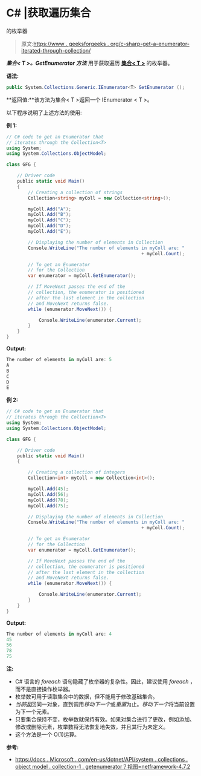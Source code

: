 # C# |获取遍历集合

的枚举器

> 原文:[https://www . geeksforgeeks . org/c-sharp-get-a-enumerator-iterated-through-collection/](https://www.geeksforgeeks.org/c-sharp-get-an-enumerator-that-iterates-through-collectiont/)

***集合< T >。GetEnumerator 方法*** 用于获取遍历 **[集合< T >](https://www.geeksforgeeks.org/c-collection-class/)** 的枚举器。

**语法:**

```cs
public System.Collections.Generic.IEnumerator<T> GetEnumerator ();
```

**返回值:**该方法为集合< T >返回一个 IEnumerator < T >。

以下程序说明了上述方法的使用:

**例 1:**

```cs
// C# code to get an Enumerator that
// iterates through the Collection<T>
using System;
using System.Collections.ObjectModel;

class GFG {

    // Driver code
    public static void Main()
    {
        // Creating a collection of strings
        Collection<string> myColl = new Collection<string>();

        myColl.Add("A");
        myColl.Add("B");
        myColl.Add("C");
        myColl.Add("D");
        myColl.Add("E");

        // Displaying the number of elements in Collection
        Console.WriteLine("The number of elements in myColl are: "
                                                  + myColl.Count);

        // To get an Enumerator
        // for the Collection
        var enumerator = myColl.GetEnumerator();

        // If MoveNext passes the end of the
        // collection, the enumerator is positioned
        // after the last element in the collection
        // and MoveNext returns false.
        while (enumerator.MoveNext()) {

            Console.WriteLine(enumerator.Current);
        }
    }
}
```

**Output:**

```cs
The number of elements in myColl are: 5
A
B
C
D
E

```

**例 2:**

```cs
// C# code to get an Enumerator that
// iterates through the Collection<T>
using System;
using System.Collections.ObjectModel;

class GFG {

    // Driver code
    public static void Main()
    {

        // Creating a collection of integers
        Collection<int> myColl = new Collection<int>();

        myColl.Add(45);
        myColl.Add(56);
        myColl.Add(78);
        myColl.Add(75);

        // Displaying the number of elements in Collection
        Console.WriteLine("The number of elements in myColl are: "
                                                  + myColl.Count);

        // To get an Enumerator
        // for the Collection
        var enumerator = myColl.GetEnumerator();

        // If MoveNext passes the end of the
        // collection, the enumerator is positioned
        // after the last element in the collection
        // and MoveNext returns false.
        while (enumerator.MoveNext()) {

            Console.WriteLine(enumerator.Current);
        }
    }
}
```

**Output:**

```cs
The number of elements in myColl are: 4
45
56
78
75

```

**注:**

*   C# 语言的 *foreach* 语句隐藏了枚举器的复杂性。因此，建议使用 *foreach* ，而不是直接操作枚举器。
*   枚举数可用于读取集合中的数据，但不能用于修改基础集合。
*   *当前*返回同一对象，直到调用*移动下一个*或*重置*为止。*移动下一个*将当前设置为下一个元素。
*   只要集合保持不变，枚举数就保持有效。如果对集合进行了更改，例如添加、修改或删除元素，枚举数将无法恢复地失效，并且其行为未定义。
*   这个方法是一个 O(1)运算。

**参考:**

*   [https://docs . Microsoft . com/en-us/dotnet/API/system . collections . object model . collection-1 . getenumerator？视图=netframework-4.7.2](https://docs.microsoft.com/en-us/dotnet/api/system.collections.objectmodel.collection-1.getenumerator?view=netframework-4.7.2)